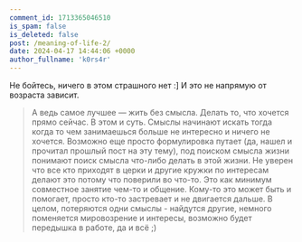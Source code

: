```yaml
---
comment_id: 1713365046510
is_spam: false
is_deleted: false
post: /meaning-of-life-2/
date: 2024-04-17 14:44:06 +0000
author_fullname: 'k0rs4r'
---
```


Не бойтесь, ничего в этом страшного нет :] И это не напрямую от возраста зависит. 
> А ведь самое лучшее — жить без смысла. Делать то, что хочется прямо сейчас.
В этом и суть. Смыслы  начинают искать тогда когда то чем занимаешься больше не интересно и ничего не хочется. Возможно еще просто формулировка путает (да, нашел и прочитал прошлый пост на эту тему), под поиском смысла жизни понимают поиск смысла что-либо делать в этой жизни. 
Не уверен что все кто приходят в церки и другие кружки по интересам делают это потому что поверили во что-то. Это как минимум совместное занятие чем-то и общение. Кому-то это может быть и помогает, просто кто-то застревает и не двигается дальше. 
В целом, потеряются одни смыслы - найдутся другие, немного поменяется мировозрение и интересы, возможно будет передышка в работе, да и всё ;)
